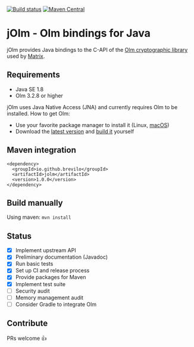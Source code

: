 [![Build status](https://img.shields.io/github/workflow/status/brevilo/jolm/Build)](https://github.com/brevilo/jolm/actions/workflows/build.yml)
[![Maven Central](https://img.shields.io/maven-central/v/io.github.brevilo/jolm)](https://search.maven.org/artifact/io.github.brevilo/jolm)

# jOlm - Olm bindings for Java

jOlm provides Java bindings to the C-API of the [Olm cryptographic library](https://gitlab.matrix.org/matrix-org/olm) used by [Matrix](https://matrix.org/).

## Requirements

* Java SE 1.8
* Olm 3.2.8 or higher

jOlm uses Java Native Access (JNA) and currently requires Olm to be installed. How to get Olm:

* Use your favorite package manager to install it (Linux, [macOS](https://brew.sh/))
* Download the [latest version](https://gitlab.matrix.org/matrix-org/olm/-/releases) and [build it](https://gitlab.matrix.org/matrix-org/olm#building) yourself

## Maven integration

```
<dependency>
  <groupId>io.github.brevilo</groupId>
  <artifactId>jolm</artifactId>
  <version>1.0.0</version>
</dependency>
```

## Build manually

Using maven: `mvn install`

## Status

- [x] Implement upstream API
- [x] Preliminary documentation (Javadoc)
- [x] Run basic tests
- [x] Set up CI and release process
- [x] Provide packages for Maven
- [x] Implement test suite
- [ ] Security audit
- [ ] Memory management audit
- [ ] Consider Gradle to integrate Olm

## Contribute

PRs welcome 👍
